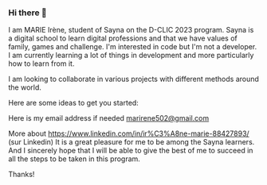 ### Hi there 👋
I am MARIE Irène, student of Sayna on the D-CLIC 2023 program. Sayna is a digital school to learn digital professions and that we have values of family, games and challenge.
I'm interested in code but I'm not a developer. I am currently learning a lot of things in development and more particularly how to learn from it.

I am looking to collaborate in various projects with different methods around the world.

Here are some ideas to get you started:

Here is my email address if needed marirene502@gmail.com 

More about https://www.linkedin.com/in/ir%C3%A8ne-marie-88427893/ (sur Linkedin)
It is a great pleasure for me to be among the Sayna learners. And I sincerely hope that I will be able to give the best of me to succeed in all the steps to be taken in this program.

Thanks!
